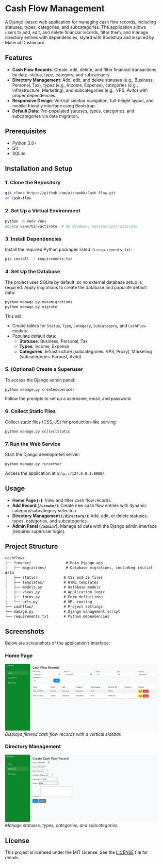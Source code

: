 # Cash Flow Management

A Django-based web application for managing cash flow records, including statuses, types, categories, and subcategories. The application allows users to add, edit, and delete financial records, filter them, and manage directory entries with dependencies, styled with Bootstrap and inspired by Material Dashboard.

## Features
- **Cash Flow Records**: Create, edit, delete, and filter financial transactions by date, status, type, category, and subcategory.
- **Directory Management**: Add, edit, and delete statuses (e.g., Business, Personal, Tax), types (e.g., Income, Expense), categories (e.g., Infrastructure, Marketing), and subcategories (e.g., VPS, Avito) with proper dependencies.
- **Responsive Design**: Vertical sidebar navigation, full-height layout, and mobile-friendly interface using Bootstrap.
- **Default Data**: Pre-populated statuses, types, categories, and subcategories via data migration.

## Prerequisites
- Python 3.8+
- Git
- SQLite 

## Installation and Setup

### 1. Clone the Repository
```bash
git clone https://github.com/aizhankk/Cash-flow.git
cd Cash-flow
```

### 2. Set Up a Virtual Environment
```bash
python -m venv venv
source venv/bin/activate  # On Windows: venv\Scripts\activate
```

### 3. Install Dependencies
Install the required Python packages listed in `requirements.txt`:
```bash
pip install -r requirements.txt
```



### 4. Set Up the Database
The project uses SQLite by default, so no external database setup is required. Apply migrations to create the database and populate default data:
```bash
python manage.py makemigrations
python manage.py migrate
```

This will:
- Create tables for `Status`, `Type`, `Category`, `SubCategory`, and `CashFlow` models.
- Populate default data:
  - **Statuses**: Business, Personal, Tax
  - **Types**: Income, Expense
  - **Categories**: Infrastructure (subcategories: VPS, Proxy), Marketing (subcategories: Farpost, Avito)

### 5. (Optional) Create a Superuser
To access the Django admin panel:
```bash
python manage.py createsuperuser
```
Follow the prompts to set up a username, email, and password.

### 6. Collect Static Files
Collect static files (CSS, JS) for production-like serving:
```bash
python manage.py collectstatic
```

### 7. Run the Web Service
Start the Django development server:
```bash
python manage.py runserver
```
Access the application at `http://127.0.0.1:8000/`.

## Usage
- **Home Page (`/`)**: View and filter cash flow records.
- **Add Record (`/create/`)**: Create new cash flow entries with dynamic category/subcategory selection.
- **Directory Management (`/directory/`)**: Add, edit, or delete statuses, types, categories, and subcategories.
- **Admin Panel (`/admin/`)**: Manage all data with the Django admin interface (requires superuser login).

## Project Structure
```
cashflow/
├── finance/                # Main Django app
│   ├── migrations/         # Database migrations, including initial data
│   ├── static/            # CSS and JS files
│   ├── templates/         # HTML templates
│   ├── models.py          # Database models
│   ├── views.py           # Application logic
│   ├── forms.py           # Form definitions
│   └── urls.py            # URL routing
├── cashflow/              # Project settings
├── manage.py              # Django management script
└── requirements.txt       # Python dependencies
```

## Screenshots
Below are screenshots of the application’s interface:

### Home Page
![Home Page](11.png)
*Displays filtered cash flow records with a vertical sidebar.*

### Directory Management
![Directory Page](22.png)
*Manage statuses, types, categories, and subcategories.*



## License
This project is licensed under the MIT License. See the [LICENSE](LICENSE) file for details.